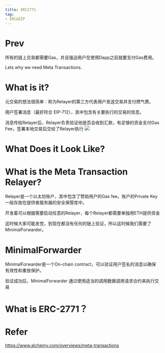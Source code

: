 ```yaml
---
title: ERC2771
tag:
- ERC&EIP
---
```

# Prev


所有的链上交易都需要Gas，并且强迫用户在使用Dapp之前就要支付Gas费用。

Lets why we need Meta Transactions.

# What is it?

元交易的想法很简单：称为Relayer的第三方代表用户发送交易并支付燃气费。

用户签署消息（最好符合 EIP-712），其中包含有关要执行的交易的信息。

消息传给Relayer后，Relayer负责验证他是否会收到汇款，有足够的资金支付Gas Fee，签署本地交易后交给了Relayer执行
![](https://www.alchemy.com/_next/image?url=https%3A%2F%2Fwww.datocms-assets.com%2F105223%2F1703861042-meta-transactions.gif&w=1920&q=75)

# What Does it Look Like?

# What is the Meta Transaction Relayer?

Relayer是一个以太坊账户，其中包含了赞助用户的Gas fee。账户的Private Key一般存放在提供者服务器的安全保管库中。

开发着可以根据需要启动任意的Relayer，每个Relayer都需要单独用ETH提供资金

这时候大家可能发觉，到现在都没有任何的链上验证，所以这时候我们需要了MinimalForwarder。

# MinimalForwarder
MinimalForwarder是一个On-chain contract，可以验证用户签名的消息以确保有效性和重放保护。

验证成功后，MinimalForwarder 通过使用适当的调用数据调用请求合约来执行交易


# What is ERC-2771？

# Refer

https://www.alchemy.com/overviews/meta-transactions